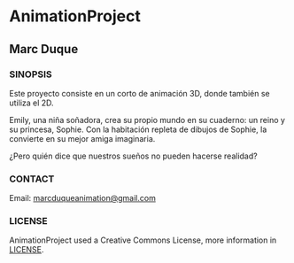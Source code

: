# AnimationProject

## Marc Duque

### SINOPSIS

Este proyecto consiste en un corto de animación 3D, donde también se utiliza el 2D.

Emily, una niña soñadora, crea su propio mundo en su cuaderno: un reino y su princesa, Sophie. Con la habitación repleta de dibujos de Sophie, la convierte en su mejor amiga imaginaria.

¿Pero quién dice que nuestros sueños no pueden hacerse realidad?

### CONTACT

Email: marcduqueanimation@gmail.com

### LICENSE

AnimationProject used a Creative Commons License, more information in [LICENSE](https://creativecommons.org/licenses/by-nc-sa/4.0/legalcode).
